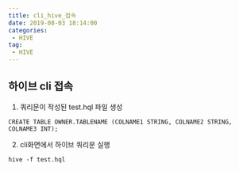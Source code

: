 ```yaml
---
title: cli_hive_접속
date: 2019-08-03 18:14:00
categories:
 - HIVE
tag:
 - HIVE
---
```


## 하이브 cli 접속

1. 쿼리문이 작성된 test.hql 파일 생성

```
CREATE TABLE OWNER.TABLENAME (COLNAME1 STRING, COLNAME2 STRING, COLNAME3 INT);
```

2. cli화면에서 하이브 쿼리문 실행

```
hive -f test.hql
```